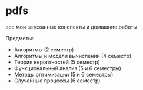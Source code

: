 # pdfs
все мои затеханные конспекты и домашние работы

Предметы:
- Алгоритмы (2 семестр)
- Алгоритмы и модели вычислений (4 семестр)
- Теория вероятностей (5 семестр)
- Функциональный анализ (5 и 6 семестры)
- Методы оптимизации (5 и 6 семестры)
- Случайные процессы (6 семестр)
